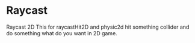 # Raycast
 Raycast 2D
This for raycastHit2D and physic2d hit something collider and do something what do you want in 2D game.
